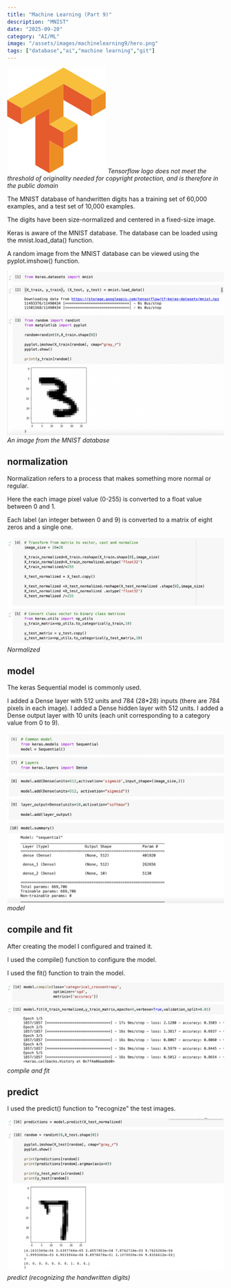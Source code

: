 ```yaml
---
title: "Machine Learning (Part 9)"
description: "MNIST"
date: "2025-09-20"
category: "AI/ML"
image: "/assets/images/machinelearning9/hero.png"
tags: ["database","ai","machine learning","git"]
---
```


![](/assets/images/machinelearning9/tensorflow-logo.svg)
*Tensorflow logo does not meet the threshold of originality needed for copyright protection, and is therefore in the public domain*


The MNIST database of handwritten digits has a training set of 60,000 examples, and a test set of 10,000 examples.

The digits have been size-normalized and centered in a fixed-size image.

Keras is aware of the MNIST database. The database can be loaded using the mnist.load_data() function.

A random image from the MNIST database can be viewed using the pyplot.imshow() function.

![](/assets/images/machinelearning9/screen-shot-2022-06-17-at-6.38.18-pm-1704x1296.png)
*An image from the MNIST database*


## normalization

Normalization refers to a process that makes something more normal or regular.

Here the each image pixel value (0-255) is converted to a float value between 0 and 1.

Each label (an integer between 0 and 9) is converted to a matrix of eight zeros and a single one.

![](/assets/images/machinelearning9/screen-shot-2022-06-17-at-6.39.57-pm-1700x846.png)
*Normalized*


## model

The keras Sequential model is commonly used.

I added a Dense layer with 512 units and 784 (28*28) inputs (there are 784 pixels in each image).
I added a Dense hidden layer with 512 units.
I added a Dense output layer with 10 units (each unit corresponding to a category value from 0 to 9).

![](/assets/images/machinelearning9/screen-shot-2022-06-17-at-6.41.19-pm-1648x1296.png)
*model*


## compile and fit

After creating the model I configured and trained it.

I used the compile() function to configure the model.

I used the fit() function to train the model.

![](/assets/images/machinelearning9/screen-shot-2022-06-17-at-6.44.24-pm-1718x658.png)
*compile and fit*


## predict

I used the predict() function to "recognize" the test images.

![](/assets/images/machinelearning9/screen-shot-2022-06-17-at-6.45.08-pm-1712x1216.png)
*predict (recognizing the handwritten digits)*
